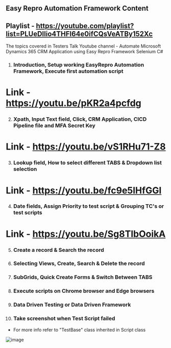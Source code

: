 ## Easy Repro Automation Framework Content ##  
  ## Playlist - https://youtube.com/playlist?list=PLUeDIlio4THFl64e0ifCQsVeATBy152Xc
The topics covered in Testers Talk Youtube channel - Automate Microsoft Dynamics 365 CRM Application using Easy Repro Framework Selenium C#

1) ### Introduction, Setup working EasyRepro Automation Framework, Execute first automation script 
# Link - https://youtu.be/pKR2a4pcfdg #


2) ### Xpath, Input Text field, Click, CRM Application, CICD Pipeline file and MFA Secret Key
# Link - https://youtu.be/vS1RHu71-Z8


3) ### Lookup field, How to select different TABS & Dropdown list selection
# Link - https://youtu.be/fc9e5lHfGGI


4) ### Date fields, Assign Priority to test script & Grouping TC's or test scripts
# Link - https://youtu.be/Sg8TlbOoikA

5) ### Create a record & Search the record

6) ### Selecting Views, Create, Search & Delete the record

7) ### SubGrids, Quick Create Forms & Switch Between TABS

8) ### Execute scripts on Chrome browser and Edge browsers

9) ### Data Driven Testing or Data Driven Framework

10) ### Take screenshot when Test Script failed 
- For more info refer to "TestBase" class inherited in Script class

![image](https://user-images.githubusercontent.com/22426896/213454901-2255d529-c0ee-40e1-b473-eed35985cd5d.png)



